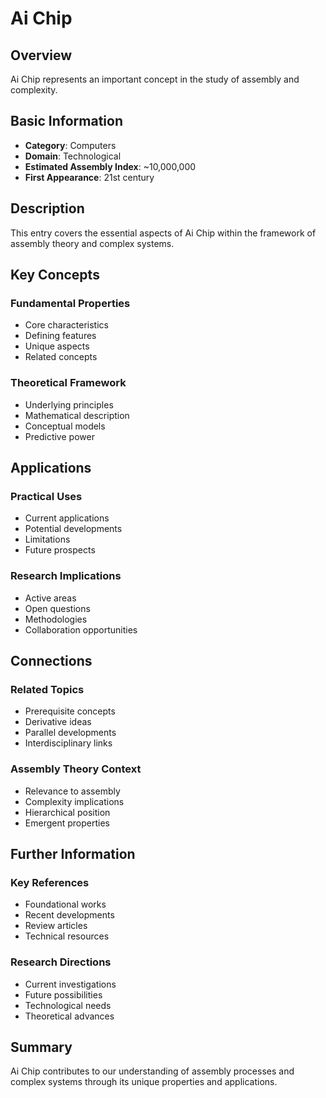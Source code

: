 # Ai Chip

## Overview

Ai Chip represents an important concept in the study of assembly and complexity.

## Basic Information

- **Category**: Computers
- **Domain**: Technological
- **Estimated Assembly Index**: ~10,000,000
- **First Appearance**: 21st century

## Description

This entry covers the essential aspects of Ai Chip within the framework of assembly theory and complex systems.

## Key Concepts

### Fundamental Properties
- Core characteristics
- Defining features
- Unique aspects
- Related concepts

### Theoretical Framework
- Underlying principles
- Mathematical description
- Conceptual models
- Predictive power

## Applications

### Practical Uses
- Current applications
- Potential developments
- Limitations
- Future prospects

### Research Implications
- Active areas
- Open questions
- Methodologies
- Collaboration opportunities

## Connections

### Related Topics
- Prerequisite concepts
- Derivative ideas
- Parallel developments
- Interdisciplinary links

### Assembly Theory Context
- Relevance to assembly
- Complexity implications
- Hierarchical position
- Emergent properties

## Further Information

### Key References
- Foundational works
- Recent developments
- Review articles
- Technical resources

### Research Directions
- Current investigations
- Future possibilities
- Technological needs
- Theoretical advances

## Summary

Ai Chip contributes to our understanding of assembly processes and complex systems through its unique properties and applications.
